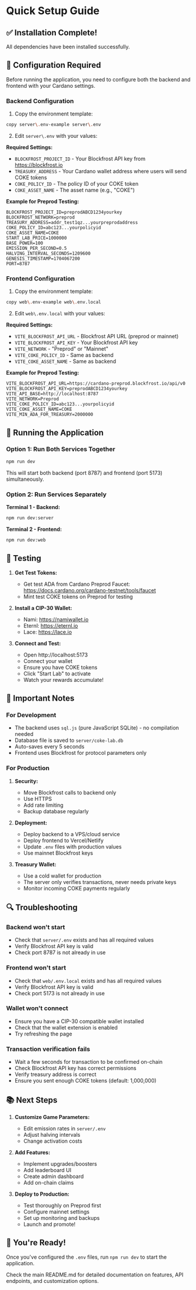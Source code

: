 # Quick Setup Guide

## ✅ Installation Complete!

All dependencies have been installed successfully.

## 🔧 Configuration Required

Before running the application, you need to configure both the backend and frontend with your Cardano settings.

### Backend Configuration

1. Copy the environment template:
```bash
copy server\.env-example server\.env
```

2. Edit `server\.env` with your values:

**Required Settings:**
- `BLOCKFROST_PROJECT_ID` - Your Blockfrost API key from https://blockfrost.io
- `TREASURY_ADDRESS` - Your Cardano wallet address where users will send COKE tokens
- `COKE_POLICY_ID` - The policy ID of your COKE token
- `COKE_ASSET_NAME` - The asset name (e.g., "COKE")

**Example for Preprod Testing:**
```env
BLOCKFROST_PROJECT_ID=preprodABCD1234yourkey
BLOCKFROST_NETWORK=preprod
TREASURY_ADDRESS=addr_test1qz...yourpreprodaddress
COKE_POLICY_ID=abc123...yourpolicyid
COKE_ASSET_NAME=COKE
START_LAB_PRICE=1000000
BASE_POWER=100
EMISSION_PER_SECOND=0.5
HALVING_INTERVAL_SECONDS=1209600
GENESIS_TIMESTAMP=1704067200
PORT=8787
```

### Frontend Configuration

1. Copy the environment template:
```bash
copy web\.env-example web\.env.local
```

2. Edit `web\.env.local` with your values:

**Required Settings:**
- `VITE_BLOCKFROST_API_URL` - Blockfrost API URL (preprod or mainnet)
- `VITE_BLOCKFROST_API_KEY` - Your Blockfrost API key
- `VITE_NETWORK` - "Preprod" or "Mainnet"
- `VITE_COKE_POLICY_ID` - Same as backend
- `VITE_COKE_ASSET_NAME` - Same as backend

**Example for Preprod Testing:**
```env
VITE_BLOCKFROST_API_URL=https://cardano-preprod.blockfrost.io/api/v0
VITE_BLOCKFROST_API_KEY=preprodABCD1234yourkey
VITE_API_BASE=http://localhost:8787
VITE_NETWORK=Preprod
VITE_COKE_POLICY_ID=abc123...yourpolicyid
VITE_COKE_ASSET_NAME=COKE
VITE_MIN_ADA_FOR_TREASURY=2000000
```

## 🚀 Running the Application

### Option 1: Run Both Services Together

```bash
npm run dev
```

This will start both backend (port 8787) and frontend (port 5173) simultaneously.

### Option 2: Run Services Separately

**Terminal 1 - Backend:**
```bash
npm run dev:server
```

**Terminal 2 - Frontend:**
```bash
npm run dev:web
```

## 🧪 Testing

1. **Get Test Tokens:**
   - Get test ADA from Cardano Preprod Faucet: https://docs.cardano.org/cardano-testnet/tools/faucet
   - Mint test COKE tokens on Preprod for testing

2. **Install a CIP-30 Wallet:**
   - Nami: https://namiwallet.io
   - Eternl: https://eternl.io
   - Lace: https://lace.io

3. **Connect and Test:**
   - Open http://localhost:5173
   - Connect your wallet
   - Ensure you have COKE tokens
   - Click "Start Lab" to activate
   - Watch your rewards accumulate!

## 📝 Important Notes

### For Development
- The backend uses `sql.js` (pure JavaScript SQLite) - no compilation needed
- Database file is saved to `server/coke-lab.db`
- Auto-saves every 5 seconds
- Frontend uses Blockfrost for protocol parameters only

### For Production
1. **Security:**
   - Move Blockfrost calls to backend only
   - Use HTTPS
   - Add rate limiting
   - Backup database regularly

2. **Deployment:**
   - Deploy backend to a VPS/cloud service
   - Deploy frontend to Vercel/Netlify
   - Update `.env` files with production values
   - Use mainnet Blockfrost keys

3. **Treasury Wallet:**
   - Use a cold wallet for production
   - The server only verifies transactions, never needs private keys
   - Monitor incoming COKE payments regularly

## 🔍 Troubleshooting

### Backend won't start
- Check that `server/.env` exists and has all required values
- Verify Blockfrost API key is valid
- Check port 8787 is not already in use

### Frontend won't start
- Check that `web/.env.local` exists and has all required values
- Verify Blockfrost API key is valid
- Check port 5173 is not already in use

### Wallet won't connect
- Ensure you have a CIP-30 compatible wallet installed
- Check that the wallet extension is enabled
- Try refreshing the page

### Transaction verification fails
- Wait a few seconds for transaction to be confirmed on-chain
- Check Blockfrost API key has correct permissions
- Verify treasury address is correct
- Ensure you sent enough COKE tokens (default: 1,000,000)

## 📚 Next Steps

1. **Customize Game Parameters:**
   - Edit emission rates in `server/.env`
   - Adjust halving intervals
   - Change activation costs

2. **Add Features:**
   - Implement upgrades/boosters
   - Add leaderboard UI
   - Create admin dashboard
   - Add on-chain claims

3. **Deploy to Production:**
   - Test thoroughly on Preprod first
   - Configure mainnet settings
   - Set up monitoring and backups
   - Launch and promote!

## 🎉 You're Ready!

Once you've configured the `.env` files, run `npm run dev` to start the application.

Check the main README.md for detailed documentation on features, API endpoints, and customization options.

